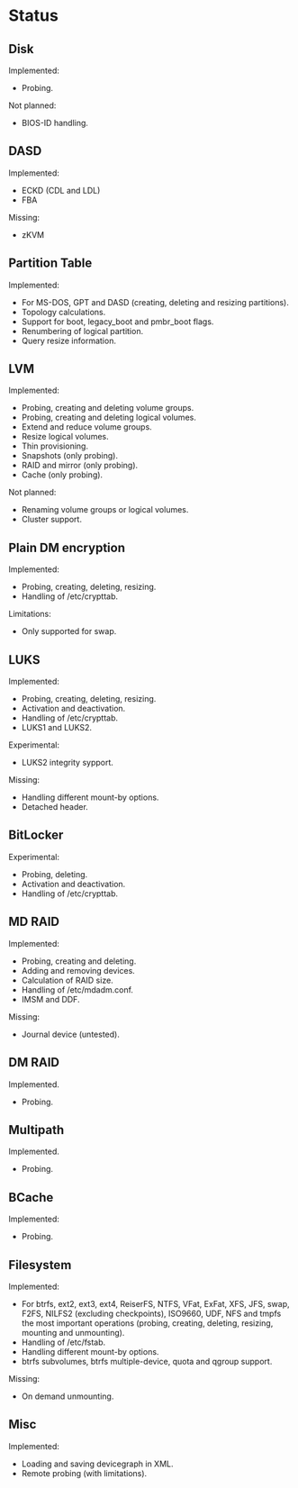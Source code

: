 
Status
======


Disk
----

Implemented:

* Probing.

Not planned:

* BIOS-ID handling.


DASD
----

Implemented:

* ECKD (CDL and LDL)
* FBA

Missing:

* zKVM


Partition Table
---------------

Implemented:

* For MS-DOS, GPT and DASD (creating, deleting and resizing partitions).
* Topology calculations.
* Support for boot, legacy_boot and pmbr_boot flags.
* Renumbering of logical partition.
* Query resize information.


LVM
---

Implemented:

* Probing, creating and deleting volume groups.
* Probing, creating and deleting logical volumes.
* Extend and reduce volume groups.
* Resize logical volumes.
* Thin provisioning.
* Snapshots (only probing).
* RAID and mirror (only probing).
* Cache (only probing).

Not planned:

* Renaming volume groups or logical volumes.
* Cluster support.


Plain DM encryption
-------------------

Implemented:

* Probing, creating, deleting, resizing.
* Handling of /etc/crypttab.

Limitations:

* Only supported for swap.


LUKS
----

Implemented:

* Probing, creating, deleting, resizing.
* Activation and deactivation.
* Handling of /etc/crypttab.
* LUKS1 and LUKS2.

Experimental:

* LUKS2 integrity sypport.

Missing:

* Handling different mount-by options.
* Detached header.


BitLocker
---------

Experimental:

* Probing, deleting.
* Activation and deactivation.
* Handling of /etc/crypttab.


MD RAID
-------

Implemented:

* Probing, creating and deleting.
* Adding and removing devices.
* Calculation of RAID size.
* Handling of /etc/mdadm.conf.
* IMSM and DDF.

Missing:

* Journal device (untested).


DM RAID
-------

Implemented.

* Probing.


Multipath
---------

Implemented.

* Probing.


BCache
------

Implemented:

* Probing.


Filesystem
----------

Implemented:

* For btrfs, ext2, ext3, ext4, ReiserFS, NTFS, VFat, ExFat, XFS, JFS,
  swap, F2FS, NILFS2 (excluding checkpoints), ISO9660, UDF, NFS and
  tmpfs the most important operations (probing, creating, deleting,
  resizing, mounting and unmounting).
* Handling of /etc/fstab.
* Handling different mount-by options.
* btrfs subvolumes, btrfs multiple-device, quota and qgroup support.

Missing:

* On demand unmounting.


Misc
----

Implemented:

* Loading and saving devicegraph in XML.
* Remote probing (with limitations).

